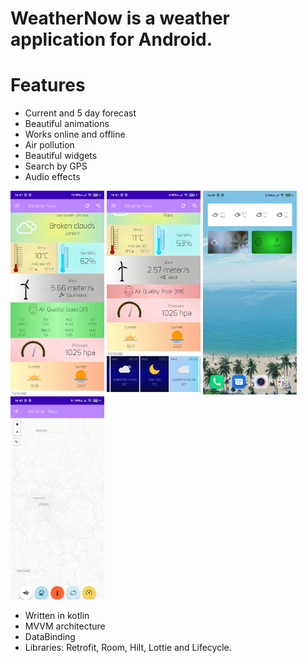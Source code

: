 # WeatherNow is a weather application for Android. 
# Features
- Current and 5 day forecast
- Beautiful animations
- Works online and offline
- Air pollution
- Beautiful widgets
- Search by GPS
- Audio effects


<img src="screenshot/img4.jpg" width="150"> <img src="screenshot/img3.jpg" width="150"> <img src="screenshot/img1.jpg" width="150"> <img src="screenshot/img2.jpg" width="150">


- Written in kotlin
- MVVM architecture
- DataBinding
- Libraries: Retrofit, Room, Hilt, Lottie and Lifecycle.

        
